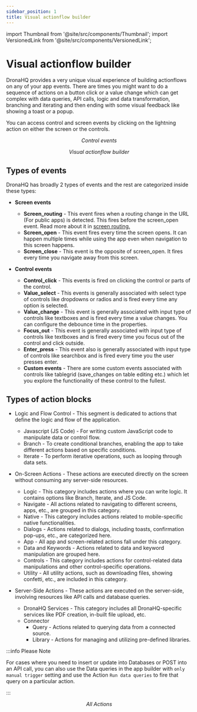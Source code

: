 ```yaml
---
sidebar_position: 1
title: Visual actionflow builder
---
```


import Thumbnail from '@site/src/components/Thumbnail';
import VersionedLink from '@site/src/components/VersionedLink';

# Visual actionflow builder

DronaHQ provides a very unique visual experience of building actionflows on any of your app events. There are times you might want to do a sequence of actions on a button click or a value change which can get complex with data queries, API calls, logic and data transformation, branching and iterating and then ending with some visual feedback like showing a toast or a popup. 

You can access control and screen events by clicking on the lightning action on either the screen or the controls. 

<figure>
  <Thumbnail src="/img/actionflows-on-events/button-click.png" alt="Accessing control events" width='100%'/>
  <figcaption align = "center"><i>Control events</i></figcaption>
</figure>

<figure>
  <Thumbnail src="/img/actionflows-on-events/visual-actionflow.png" alt="Visually build actionflows" width='100%'/>
  <figcaption align = "center"><i>Visual actionflow builder</i></figcaption>
</figure>

## Types of events

DronaHQ has broadly 2 types of events and the rest are categorized inside these types:

- **Screen events**
    - **Screen_routing** - This event fires when a routing change in the URL (For public apps) is detected. This fires before the screen_open event. Read more about it in [screen routing.](/screen-routing)
    - **Screen_open** - This event fires every time the screen opens. It can happen multiple times while using the app even when navigation to this screen happens. 
    - **Screen_close** - This event is the opposite of screen_open. It fires every time you navigate away from this screen.

- **Control events**
    - **Control_click** - This events is fired on clicking the control or parts of the control.
    - **Value_select** - This events is generally associated with select type of controls like dropdowns or radios and is fired every time any option is selected. 
    - **Value_change** - This event is generally associated with input type of controls like textboxes and is fired every time a value changes. You can configure the debounce time in the properties.
    - **Focus_out** - This event is generally associated with input type of controls like textboxes and is fired every time you focus out of the control and click outside.
    - **Enter_press** - This event also is generally associated with input type of controls like searchbox and is fired every time you the user presses enter. 
    - **Custom events** - There are some custom events associated with controls like tablegrid (save_changes on table editing etc.) which let you explore the functionality of these control to the fullest. 


## Types of action blocks

- Logic and Flow Control - This segment is dedicated to actions that define the logic and flow of the application.
    - Javascript (JS Code) - For writing custom JavaScript code to manipulate data or control flow.
    - Branch - To create conditional branches, enabling the app to take different actions based on specific conditions.
    - Iterate - To perform iterative operations, such as looping through data sets.

- On-Screen Actions - These actions are executed directly on the screen without consuming any server-side resources.
    - Logic - This category includes actions where you can write logic. It contains options like Branch, Iterate, and JS Code.
    - Navigate - All actions related to navigating to different screens, apps, etc., are grouped in this category.
    - Native - This category includes actions related to mobile-specific native functionalities.
    - Dialogs - Actions related to dialogs, including toasts, confirmation pop-ups, etc., are categorized here.
    - App - All app and screen-related actions fall under this category.
    - Data and Keywords - Actions related to data and keyword manipulation are grouped here.
    - Controls - This category includes actions for control-related data manipulations and other control-specific operations.
    - Utility - All utility actions, such as downloading files, showing confetti, etc., are included in this category.

- Server-Side Actions - These actions are executed on the server-side, involving resources like API calls and database queries.

    - DronaHQ Services - This category includes all DronaHQ-specific services like PDF creation, in-built file upload, etc.
    - Connector
        - Query - Actions related to querying data from a connected source.
        - Library - Actions for managing and utilizing pre-defined libraries.

:::info Please Note

For cases where you need to insert or update into Databases or POST into an API call, you can also use the Data queries in the app builder with `only manual trigger` setting and use the Action `Run data queries` to fire that query on a particular action.

:::

<figure>
  <Thumbnail src="/img/actionflows-on-events/on-screen.png" alt="On screen actions" width='100%'/>
  <figcaption align = "center"><i>All Actions</i></figcaption>
</figure>

